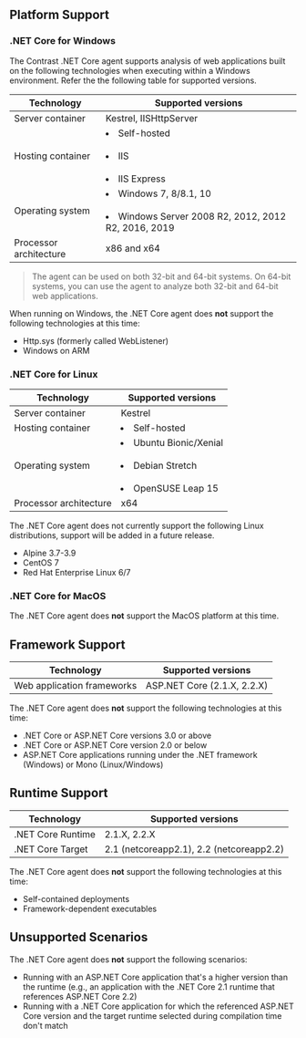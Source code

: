 
<!--
title: "Contrast .NET Core Agent Supported Technologies"
description: "Contrast .NET Core agent supported technologies"
tags: "installation agent .NET Core windows azure supported technologies"
-->

## Platform Support

### .NET Core for Windows

The Contrast .NET Core agent supports analysis of web applications built on the following technologies when executing within a Windows environment. Refer the the following table for supported versions.

| Technology                 | Supported versions                       |
| -------------------------- | ---------------------------------------- |
| Server container           | Kestrel, IISHttpServer                   |
| Hosting container          | <li>Self-hosted</li><br /> <li>IIS</li><br /><li>IIS Express</li> |
| Operating system           | <li>Windows 7, 8/8.1, 10</li><br/> <li>Windows Server 2008 R2, 2012, 2012 R2, 2016, 2019</li> |
| Processor architecture     | x86 and x64 |

> The agent can be used on both 32-bit and 64-bit systems. On 64-bit systems, you can use the agent to analyze both 32-bit and 64-bit web applications.

When running on Windows, the .NET Core agent does **not** support the following technologies at this time:

* Http.sys (formerly called WebListener)
* Windows on ARM

### .NET Core for Linux

| Technology                 | Supported versions                       |
| -------------------------- | ---------------------------------------- |
| Server container           | Kestrel                                  |
| Hosting container          | <li>Self-hosted</li>                     |
| Operating system           | <li>Ubuntu Bionic/Xenial</li><br/><li>Debian Stretch</li><br/><li>OpenSUSE Leap 15</li> |
| Processor architecture     | x64                                      |

The .NET Core agent does not currently support the following Linux distributions, support will be added in a future release.

- Alpine 3.7-3.9
- CentOS 7
- Red Hat Enterprise Linux 6/7

### .NET Core for MacOS

The .NET Core agent does **not** support the MacOS platform at this time.

## Framework Support

| Technology                 | Supported versions                       |
| -------------------------- | ---------------------------------------- |
| Web application frameworks | ASP.NET Core (2.1.X, 2.2.X)              |

The .NET Core agent does **not** support the following technologies at this time:

* .NET Core or ASP.NET Core versions 3.0 or above
* .NET Core or ASP.NET Core version 2.0 or below
* ASP.NET Core applications running under the .NET framework (Windows) or Mono (Linux/Windows)

## Runtime Support

| Technology                 | Supported versions                       |
| -------------------------- | ---------------------------------------- |
| .NET Core Runtime          | 2.1.X, 2.2.X                             |
| .NET Core Target           | 2.1 (netcoreapp2.1), 2.2 (netcoreapp2.2) |

The .NET Core agent does **not** support the following technologies at this time:
* Self-contained deployments
* Framework-dependent executables

## Unsupported Scenarios

The .NET Core agent does **not** support the following scenarios:

* Running with an ASP.NET Core application that's a higher version than the runtime (e.g., an application with the .NET Core 2.1 runtime that references ASP.NET Core 2.2)
* Running with a .NET Core application for which the referenced ASP.NET Core version and the target runtime selected during compilation time don't match
